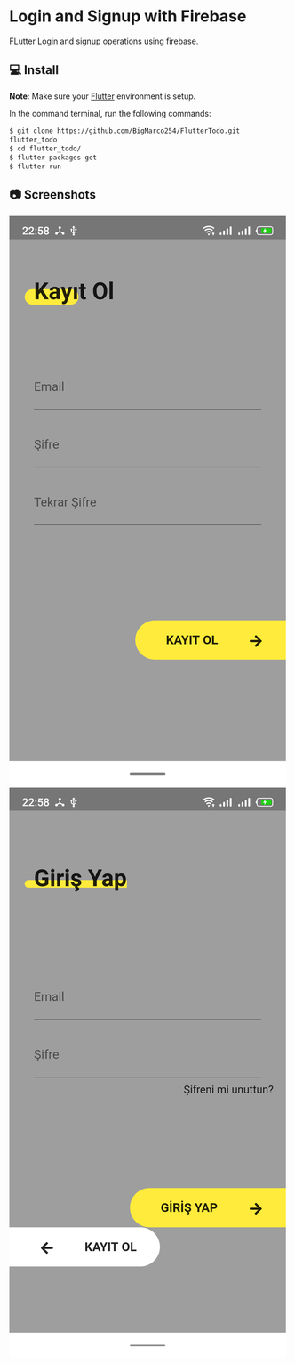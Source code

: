 # Login and Signup with Firebase

FLutter Login and signup operations using firebase.

## 💻 Install
**Note**: Make sure your [Flutter](https://flutter.dev) environment is setup.


In the command terminal, run the following commands:

    $ git clone https://github.com/BigMarco254/FlutterTodo.git flutter_todo
    $ cd flutter_todo/
    $ flutter packages get
    $ flutter run

## 📷 Screenshots
![Mockup 1](https://github.com/furkanksl/Login-Signup-w-Flutter/raw/master/mockups/1.jpg)
![Mockup 2](https://github.com/furkanksl/Login-Signup-w-Flutter/raw/master/mockups/2.jpg)


